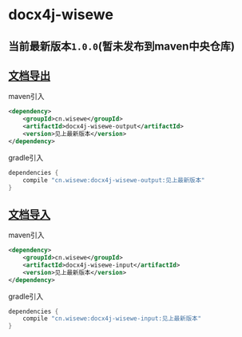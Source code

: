 # docx4j-wisewe

## 当前最新版本`1.0.0`(暂未发布到maven中央仓库)

## [文档导出](./docx4j-wisewe-output/README.md)

maven引入

```xml
<dependency>
    <groupId>cn.wisewe</groupId>
    <artifactId>docx4j-wisewe-output</artifactId>
    <version>见上最新版本</version>
</dependency>
```

gradle引入

```groovy
dependencies {
    compile "cn.wisewe:docx4j-wisewe-output:见上最新版本"
}
```

## [文档导入](./docx4j-wisewe-input/README.md)

maven引入

```xml
<dependency>
    <groupId>cn.wisewe</groupId>
    <artifactId>docx4j-wisewe-input</artifactId>
    <version>见上最新版本</version>
</dependency>
```

gradle引入

```groovy
dependencies {
    compile "cn.wisewe:docx4j-wisewe-input:见上最新版本"
}
```
